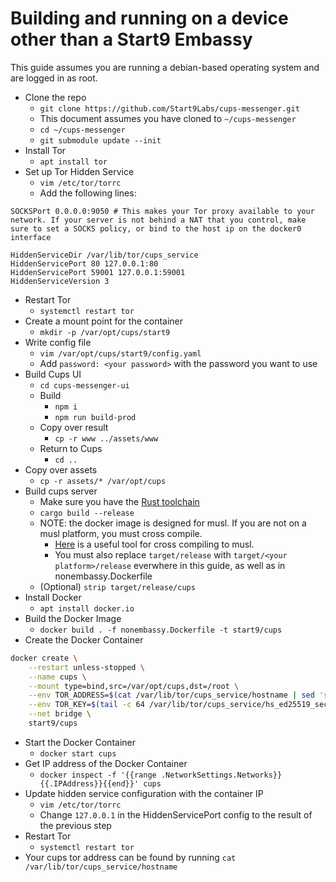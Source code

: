# Building and running on a device other than a Start9 Embassy
This guide assumes you are running a debian-based operating system and are logged in as root.

  - Clone the repo
    - `git clone https://github.com/Start9Labs/cups-messenger.git`
    - This document assumes you have cloned to `~/cups-messenger`
    - `cd ~/cups-messenger`
    - `git submodule update --init`
  - Install Tor
    - `apt install tor`
  - Set up Tor Hidden Service
    - `vim /etc/tor/torrc`
    - Add the following lines:
```
SOCKSPort 0.0.0.0:9050 # This makes your Tor proxy available to your network. If your server is not behind a NAT that you control, make sure to set a SOCKS policy, or bind to the host ip on the docker0 interface

HiddenServiceDir /var/lib/tor/cups_service
HiddenServicePort 80 127.0.0.1:80
HiddenServicePort 59001 127.0.0.1:59001
HiddenServiceVersion 3
```
  - Restart Tor
    - `systemctl restart tor`
  - Create a mount point for the container
    - `mkdir -p /var/opt/cups/start9`
  - Write config file
    - `vim /var/opt/cups/start9/config.yaml`
    - Add `password: <your password>` with the password you want to use
  - Build Cups UI
    - `cd cups-messenger-ui`
    - Build
      - `npm i`
      - `npm run build-prod`
    - Copy over result
      - `cp -r www ../assets/www`
    - Return to Cups
      - `cd ..`
  - Copy over assets
    - `cp -r assets/* /var/opt/cups`
  - Build cups server
    - Make sure you have the [Rust toolchain](https://rustup.rs)
    - `cargo build --release`
    - NOTE: the docker image is designed for musl. If you are not on a musl platform, you must cross compile.
      - [Here](https://github.com/messense/rust-musl-cross) is a useful tool for cross compiling to musl.
      - You must also replace `target/release` with `target/<your platform>/release` everwhere in this guide, as well as in nonembassy.Dockerfile
    - (Optional) `strip target/release/cups`
  - Install Docker
    - `apt install docker.io`
  - Build the Docker Image
    - `docker build . -f nonembassy.Dockerfile -t start9/cups`
  - Create the Docker Container
```bash
docker create \
    --restart unless-stopped \
    --name cups \
    --mount type=bind,src=/var/opt/cups,dst=/root \
    --env TOR_ADDRESS=$(cat /var/lib/tor/cups_service/hostname | sed 's/\n*$//g') \
    --env TOR_KEY=$(tail -c 64 /var/lib/tor/cups_service/hs_ed25519_secret_key | base32 -w0 | sed 's/\n*$//g') \
    --net bridge \
    start9/cups
```
  - Start the Docker Container
    - `docker start cups`
  - Get IP address of the Docker Container
    - `docker inspect -f '{{range .NetworkSettings.Networks}}{{.IPAddress}}{{end}}' cups`
  - Update hidden service configuration with the container IP
    - `vim /etc/tor/torrc`
    - Change `127.0.0.1` in the HiddenServicePort config to the result of the previous step
  - Restart Tor
    - `systemctl restart tor`
  - Your cups tor address can be found by running `cat /var/lib/tor/cups_service/hostname`
